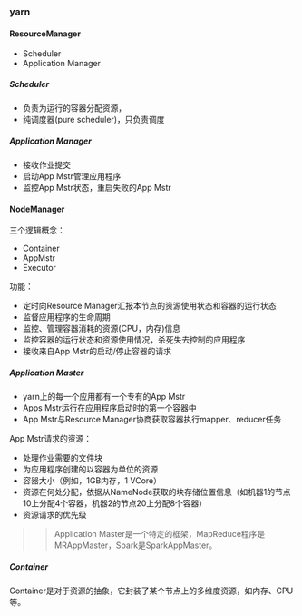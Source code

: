 ### yarn

#### ResourceManager
- Scheduler
- Application Manager

##### Scheduler
- 负责为运行的容器分配资源，
- 纯调度器(pure scheduler)，只负责调度
##### Application Manager
- 接收作业提交
- 启动App Mstr管理应用程序
- 监控App Mstr状态，重启失败的App Mstr

#### NodeManager
三个逻辑概念：
- Container
- AppMstr
- Executor

功能：
- 定时向Resource Manager汇报本节点的资源使用状态和容器的运行状态
- 监督应用程序的生命周期
- 监控、管理容器消耗的资源(CPU，内存)信息
- 监控容器的运行状态和资源使用情况，杀死失去控制的应用程序
- 接收来自App Mstr的启动/停止容器的请求

##### Application Master
- yarn上的每一个应用都有一个专有的App Mstr
- Apps Mstr运行在应用程序启动时的第一个容器中
- App Mstr与Resource Manager协商获取容器执行mapper、reducer任务

App Mstr请求的资源：
- 处理作业需要的文件块
- 为应用程序创建的以容器为单位的资源
- 容器大小（例如，1GB内存，1 VCore）
- 资源在何处分配，依据从NameNode获取的块存储位置信息（如机器1的节点10上分配4个容器，机器2的节点20上分配8个容器）
- 资源请求的优先级
>> Application Master是一个特定的框架，MapReduce程序是MRAppMaster，Spark是SparkAppMaster。

##### Container
Container是对于资源的抽象，它封装了某个节点上的多维度资源，如内存、CPU等。

